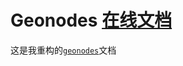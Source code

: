 # Geonodes [在线文档](https://iplai.github.io/gn/)

这是我重构的[`geonodes`](http://github.com/iplai/geonodes)文档

